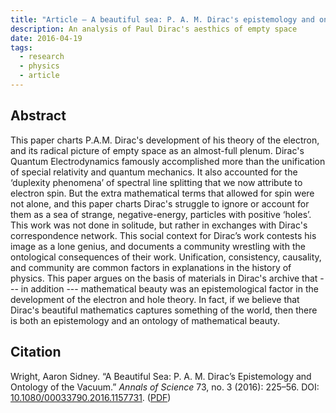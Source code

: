```yaml
---
title: "Article — A beautiful sea: P. A. M. Dirac's epistemology and ontology of the vacuum" 
description: An analysis of Paul Dirac's aesthics of empty space
date: 2016-04-19
tags:
  - research
  - physics
  - article
---
```


## Abstract

This paper charts P.A.M. Dirac's development of his theory of the electron, and its radical picture of empty space as an almost-full plenum. Dirac's Quantum Electrodynamics famously accomplished more than the unification of special relativity and quantum mechanics. It also accounted for the ‘duplexity phenomena’ of spectral line splitting that we now attribute to electron spin. But the extra mathematical terms that allowed for spin were not alone, and this paper charts Dirac's struggle to ignore or account for them as a sea of strange, negative-energy, particles with positive ‘holes’. This work was not done in solitude, but rather in exchanges with Dirac's correspondence network. This social context for Dirac’s work contests his image as a lone genius, and documents a community wrestling with the ontological consequences of their work. Unification, consistency, causality, and community are common factors in explanations in the history of physics. This paper argues on the basis of materials in Dirac's archive that --- in addition --- mathematical beauty was an epistemological factor in the development of the electron and hole theory. In fact, if we believe that Dirac's beautiful mathematics captures something of the world, then there is both an epistemology and an ontology of mathematical beauty.

## Citation

  <div class="csl-entry">Wright, Aaron Sidney. &ldquo;A Beautiful Sea: P. A. M. Dirac&rsquo;s Epistemology and Ontology of the Vacuum.&rdquo; <span style="font-style: italic">Annals of Science</span> 73, no. 3 (2016): 225&ndash;56. DOI: <a href="https://doi.org/10.1080/00033790.2016.1157731">10.1080/00033790.2016.1157731</a>.  (<a href="/files/Wright2016ABeautiful.pdf">PDF</a>)</div>
